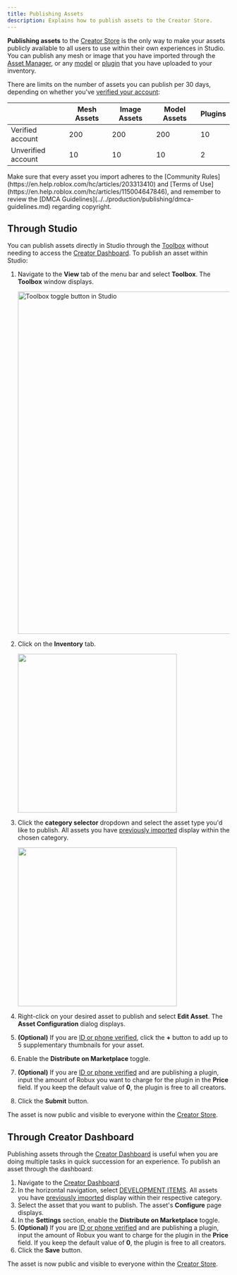 ```yaml
---
title: Publishing Assets
description: Explains how to publish assets to the Creator Store.
---
```


**Publishing assets** to the [Creator Store](../../production/publishing/creator-store.md) is the only way to make your assets publicly available to all users to use within their own experiences in Studio. You can publish any mesh or image that you have imported through the [Asset Manager](../../projects/assets/manager.md), or any [model](../../parts/models.md) or [plugin](../../studio/plugins.md) that you have uploaded to your inventory.

There are limits on the number of assets you can publish per 30 days, depending on whether you've [verified your account](../../production/publishing/account-verification.md):

<table>
<thead>
  <tr>
    <th></th>
    <th>Mesh Assets</th>
    <th>Image Assets</th>
	<th>Model Assets</th>
	<th>Plugins</th>
  </tr>
</thead>
<tbody>
  <tr>
    <td>Verified account</td>
    <td>200</td>
    <td>200</td>
	<td>200</td>
	<td>10</td>
  </tr>
  <tr>
    <td>Unverified account</td>
    <td>10</td>
    <td>10</td>
	<td>10</td>
	<td>2</td>
  </tr>
</tbody>
</table>

<Alert severity="warning">
Make sure that every asset you import adheres to the [Community Rules](https://en.help.roblox.com/hc/articles/203313410) and [Terms of Use](https://en.help.roblox.com/hc/articles/115004647846), and remember to review the [DMCA Guidelines](../../production/publishing/dmca-guidelines.md) regarding copyright.
</Alert>

## Through Studio

You can publish assets directly in Studio through the [Toolbox](../../projects/assets/toolbox.md) without needing to access the [Creator Dashboard](https://create.roblox.com/dashboard/creations). To publish an asset within Studio:

1. Navigate to the **View** tab of the menu bar and select **Toolbox**. The **Toolbox** window displays.

   <img src="../../assets/studio/general/View-Tab-Toolbox.png" width="776" alt="Toolbox toggle button in Studio" />

1. Click on the **Inventory** tab.

   <img src="../../assets/studio/toolbox/Inventory-Tab.png" width="360" />

1. Click the **category selector** dropdown and select the asset type you'd like to publish. All assets you have [previously imported](../../projects/assets/manager.md#importing-assets) display within the chosen category.

   <img src="../../assets/studio/toolbox/Inventory-Category-Selector.png" width="360" />

1. Right-click on your desired asset to publish and select **Edit Asset**. The **Asset Configuration** dialog displays.
1. **(Optional)** If you are [ID or phone verified](../../production/publishing/account-verification.md), click the **+** button to add up to 5 supplementary thumbnails for your asset.
1. Enable the **Distribute on Marketplace** toggle.
1. **(Optional)** If you are [ID or phone verified](../../production/publishing/account-verification.md) and are publishing a plugin, input the amount of Robux you want to charge for the plugin in the **Price** field. If you keep the default value of **0**, the plugin is free to all creators.
1. Click the **Submit** button.

The asset is now public and visible to everyone within the [Creator Store](../../production/publishing/creator-store.md).

## Through Creator Dashboard

Publishing assets through the [Creator Dashboard](https://create.roblox.com/dashboard/creations) is useful when you are doing multiple tasks in quick succession for an experience. To publish an asset through the dashboard:

1. Navigate to the [Creator Dashboard](https://create.roblox.com/dashboard/creations).
1. In the horizontal navigation, select [DEVELOPMENT ITEMS](https://create.roblox.com/dashboard/creations?activeTab=Model). All assets you have [previously imported](../../projects/assets/manager.md#importing-assets) display within their respective category.
1. Select the asset that you want to publish. The asset's **Configure** page displays.
1. In the **Settings** section, enable the **Distribute on Marketplace** toggle.
1. **(Optional)** If you are [ID or phone verified](../../production/publishing/account-verification.md) and are publishing a plugin, input the amount of Robux you want to charge for the plugin in the **Price** field. If you keep the default value of **0**, the plugin is free to all creators.
1. Click the **Save** button.

The asset is now public and visible to everyone within the [Creator Store](../../production/publishing/creator-store.md).
